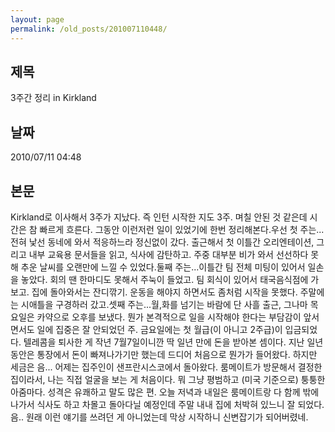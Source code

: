 ```yaml
---
layout: page
permalink: /old_posts/201007110448/
---
```


## 제목
3주간 정리 in Kirkland

## 날짜
2010/07/11 04:48

## 본문

Kirkland로 이사해서 3주가 지났다. 즉 인턴 시작한 지도 3주. 며칠 안된 것 같은데 시간은 참 빠르게 흐른다. 그동안 이런저런 일이 있었기에 한번 정리해본다.우선 첫 주는...전혀 낯선 동네에 와서 적응하느라 정신없이 갔다. 출근해서 첫 이틀간 오리엔테이션, 그리고 내부 교육용 문서들을 읽고, 식사에 감탄하고. 주중 대부분 비가 와서 선선하다 못해 추운 날씨를 오랜만에 느낄 수 있었다.둘째 주는...이틀간 팀 전체 미팅이 있어서 일손을 놓았다. 회의 땐 한마디도 못해서 주눅이 들었고. 팀 회식이 있어서 태국음식점에 가보고. 집에 돌아와서는 잔디깎기. 운동을 해야지 하면서도 좀처럼 시작을 못했다. 주말에는 시애틀을 구경하러 갔고.셋째 주는...월,화를 넘기는 바람에 단 사흘 출근, 그나마 목요일은 카약으로 오후를 보냈다. 뭔가 본격적으로 일을 시작해야 한다는 부담감이 앞서면서도 일에 집중은 잘 안되었던 주. 금요일에는 첫 월급(이 아니고 2주급)이 입금되었다. 텔레콤을 퇴사한 게 작년 7월7일이니깐 딱 일년 만에 돈을 받아본 셈이다. 지난 일년동안은 통장에서 돈이 빠져나가기만 했는데 드디어 처음으로 뭔가가 들어왔다. 하지만 세금은 음... 어제는 집주인이 샌프란시스코에서 돌아왔다. 룸메이트가 방문해서 결정한 집이라서, 나는 직접 얼굴을 보는 게 처음이다. 뭐 그냥 평범하고 (미국 기준으로) 퉁퉁한 아줌마다. 성격은 유쾌하고 말도 많은 편. 오늘 저녁과 내일은 룸메이트랑 다 함께 밖에 나가서 식사도 하고 차몰고 돌아다닐 예정인데 주말 내내 집에 처박혀 있느니 잘 되었다.음.. 원래 이런 얘기를 쓰려던 게 아니었는데 막상 시작하니 신변잡기가 되어버렸네.